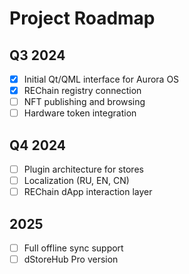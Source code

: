 # Project Roadmap

## Q3 2024

- [x] Initial Qt/QML interface for Aurora OS
- [x] REChain registry connection
- [ ] NFT publishing and browsing
- [ ] Hardware token integration

## Q4 2024

- [ ] Plugin architecture for stores
- [ ] Localization (RU, EN, CN)
- [ ] REChain dApp interaction layer

## 2025

- [ ] Full offline sync support
- [ ] dStoreHub Pro version

